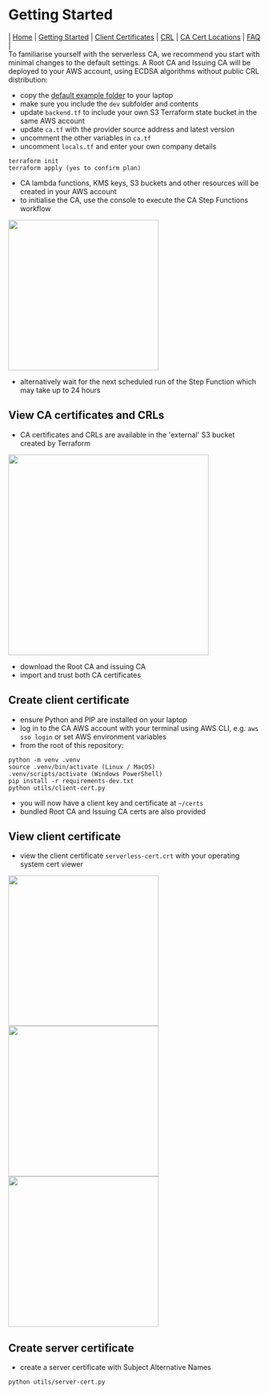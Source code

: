# Getting Started

| [Home](index.md) | [Getting Started](getting-started.md) | [Client Certificates](client-certificates.md) | [CRL](revocation.md) | [CA Cert Locations](locations.md) | [FAQ](faq.md) |  
To familiarise yourself with the serverless CA, we recommend you start with minimal changes to the default settings. A Root CA and Issuing CA will be deployed to your AWS account, using ECDSA algorithms without public CRL distribution:

* copy the [default example folder](../examples/default) to your laptop
* make sure you include the `dev` subfolder and contents
* update `backend.tf` to include your own S3 Terraform state bucket in the same AWS account
* update `ca.tf` with the provider source address and latest version
* uncomment the other variables in `ca.tf`
* uncomment `locals.tf` and enter your own company details
```
terraform init
terraform apply (yes to confirm plan)
```
* CA lambda functions, KMS keys, S3 buckets and other resources will be created in your AWS account
* to initialise the CA, use the console to execute the CA Step Functions workflow

<img src="images/step-function.png" width="300">

* alternatively wait for the next scheduled run of the Step Function which may take up to 24 hours

## View CA certificates and CRLs
* CA certificates and CRLs are available in the 'external' S3 bucket created by Terraform

<img src="images/external-s3.png" width="400">

* download the Root CA and issuing CA
* import and trust both CA certificates

## Create client certificate
* ensure Python and PIP are installed on your laptop
* log in to the CA AWS account with your terminal using AWS CLI, e.g. `aws sso login` or set AWS environment variables
* from the root of this repository:
```
python -m venv .venv
source .venv/bin/activate (Linux / MacOS)
.venv/scripts/activate (Windows PowerShell)
pip install -r requirements-dev.txt
python utils/client-cert.py
```
* you will now have a client key and certificate at `~/certs`
* bundled Root CA and Issuing CA certs are also provided

## View client certificate
* view the client certificate `serverless-cert.crt` with your operating system cert viewer

<img src="images/trusted-cert.png" width="300">
<img src="images/cert-details.png" width="300">
<img src="images/cert-chain.png" width="300">

## Create server certificate
* create a server certificate with Subject Alternative Names
```
python utils/server-cert.py
```